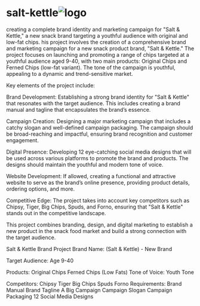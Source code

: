 
# salt-kettle![logo](https://github.com/user-attachments/assets/3b86e971-2721-4efe-bad4-6dc7d0b52976)

creating a complete brand identity and marketing campaign for "Salt &amp; Kettle," a new snack brand targeting a youthful audience with original and low-fat chips.
his project involves the creation of a comprehensive brand and marketing campaign for a new snack product brand, "Salt & Kettle." The project focuses on launching and promoting a range of chips targeted at a youthful audience aged 9-40, with two main products: Original Chips and Ferned Chips (low-fat variant). The tone of the campaign is youthful, appealing to a dynamic and trend-sensitive market.

Key elements of the project include:

Brand Development: Establishing a strong brand identity for "Salt & Kettle" that resonates with the target audience. This includes creating a brand manual and tagline that encapsulates the brand’s essence.

Campaign Creation: Designing a major marketing campaign that includes a catchy slogan and well-defined campaign packaging. The campaign should be broad-reaching and impactful, ensuring brand recognition and customer engagement.

Digital Presence: Developing 12 eye-catching social media designs that will be used across various platforms to promote the brand and products. The designs should maintain the youthful and modern tone of voice.

Website Development: If allowed, creating a functional and attractive website to serve as the brand’s online presence, providing product details, ordering options, and more.

Competitive Edge: The project takes into account key competitors such as Chipsy, Tiger, Big Chips, Spuds, and Forno, ensuring that "Salt & Kettle" stands out in the competitive landscape.

This project combines branding, design, and digital marketing to establish a new product in the snack food market and build a strong connection with the target audience.

Salt & Kettle Brand Project
Brand Name:
(Salt & Kettle) - New Brand

Target Audience:
Age 9-40

Products:
Original Chips
Ferned Chips (Low Fats)
Tone of Voice:
Youth Tone

Competitors:
Chipsy
Tiger
Big Chips
Spuds
Forno
Requirements:
Brand Manual
Brand Tagline
A Big Campaign
Campaign Slogan
Campaign Packaging
12 Social Media Designs
